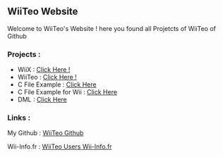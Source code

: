 ## WiiTeo Website

Welcome to WiiTeo's Website ! here you found all Projetcts of WiiTeo of Github

### Projects :

- WiiX : [Click Here !](https://github.com/WiiTeo/WiiX)
- WiiTeo : [Click Here !](https://github.com/WiiTeo/WiiTeo)
- C File Example : [Click Here](https://github.com/WiiTeo/c_file_example)
- C File Example for Wii : [Click Here](https://github.com/WiiTeo/c_file_example_wii)
- DML : [Click Here](https://github.com/WiiTeo/DML)

### Links :

My Github : [WiiTeo Github](https://github.com/WiiTeo)

Wii-Info.fr : [WiiTeo Users Wii-Info.fr](http://www.wii-info.fr/user-WiiTeo.htm)
